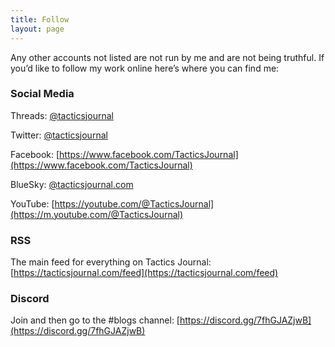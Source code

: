 ```yaml
---
title: Follow
layout: page
---
```


Any other accounts not listed are not run by me and are not being truthful. If you’d like to follow my work online here’s where you can find me:

### Social Media

Threads: [@tacticsjournal](https://www.threads.net/@tacticsjournal)

Twitter: [@tacticsjournal](https://twitter.com/tacticsjournal)

Facebook: [https://www.facebook.com/TacticsJournal](https://www.facebook.com/TacticsJournal) 

BlueSky: [@tacticsjournal.com](https://bsky.app/profile/tacticsjournal.com)

YouTube: [https://youtube.com/@TacticsJournal](https://m.youtube.com/@TacticsJournal)

### RSS

The main feed for everything on Tactics Journal: [https://tacticsjournal.com/feed](https://tacticsjournal.com/feed)

### Discord

Join and then go to the #blogs channel: [https://discord.gg/7fhGJAZjwB](https://discord.gg/7fhGJAZjwB)
